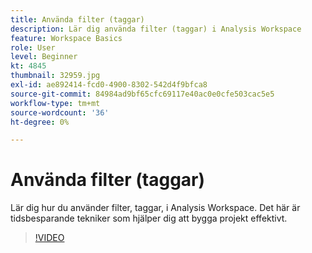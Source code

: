 ```yaml
---
title: Använda filter (taggar)
description: Lär dig använda filter (taggar) i Analysis Workspace
feature: Workspace Basics
role: User
level: Beginner
kt: 4845
thumbnail: 32959.jpg
exl-id: ae892414-fcd0-4900-8302-542d4f9bfca8
source-git-commit: 84984ad9bf65cfc69117e40ac0e0cfe503cac5e5
workflow-type: tm+mt
source-wordcount: '36'
ht-degree: 0%

---
```


# Använda filter (taggar)

Lär dig hur du använder filter, taggar, i Analysis Workspace. Det här är tidsbesparande tekniker som hjälper dig att bygga projekt effektivt.

>[!VIDEO](https://video.tv.adobe.com/v/32959/?quality=12&learn=on)
